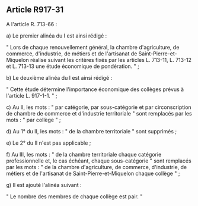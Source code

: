 Article R917-31
----
A l'article R. 713-66 :

a) Le premier alinéa du I est ainsi rédigé :

" Lors de chaque renouvellement général, la chambre d'agriculture, de commerce,
d'industrie, de métiers et de l'artisanat de Saint-Pierre-et-Miquelon réalise
suivant les critères fixés par les articles L. 713-11, L. 713-12 et L. 713-13
une étude économique de pondération. " ;

b) Le deuxième alinéa du I est ainsi rédigé :

" Cette étude détermine l'importance économique des collèges prévus à l'article
L. 917-1-1. " ;

c) Au II, les mots : " par catégorie, par sous-catégorie et par circonscription
de chambre de commerce et d'industrie territoriale " sont remplacés par les mots
: " par collège " ;

d) Au 1° du II, les mots : " de la chambre territoriale " sont supprimés ;

e) Le 2° du II n'est pas applicable ;

f) Au III, les mots : " de la chambre territoriale chaque catégorie
professionnelle et, le cas échéant, chaque sous-catégorie " sont remplacés par
les mots : " de la chambre d'agriculture, de commerce, d'industrie, de métiers
et de l'artisanat de Saint-Pierre-et-Miquelon chaque collège " ;

g) Il est ajouté l'alinéa suivant :

" Le nombre des membres de chaque collège est pair. "
